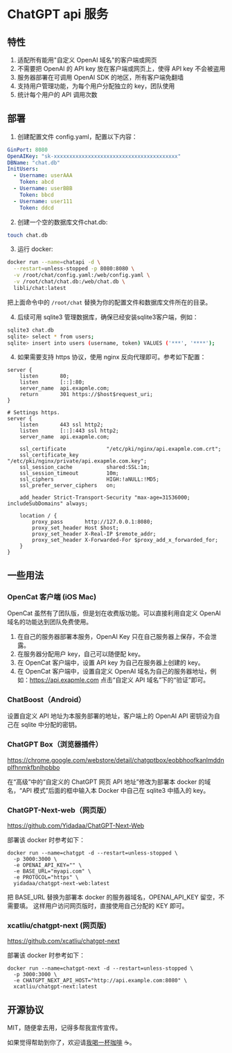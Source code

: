 # ChatGPT api 服务

## 特性

1. 适配所有能用"自定义 OpenAI 域名"的客户端或网页
2. 不需要把 OpenAI 的 API key 放在客户端或网页上，使得 API key 不会被盗用
3. 服务器部署在可调用 OpenAI SDK 的地区，所有客户端免翻墙
4. 支持用户管理功能，为每个用户分配独立的 key，团队使用
5. 统计每个用户的 API 调用次数

## 部署

1. 创建配置文件 config.yaml，配置以下内容：

```yaml
GinPort: 8080
OpenAIKey: "sk-xxxxxxxxxxxxxxxxxxxxxxxxxxxxxxxxxxxxxxxx"
DBName: "chat.db"
InitUsers:
  - Username: userAAA
    Token: abcd
  - Username: userBBB
    Token: bbcd
  - Username: user111
    Token: ddcd
```

2. 创建一个空的数据库文件chat.db: 
```bash
touch chat.db
```

3. 运行 docker:

```bash
docker run --name=chatapi -d \
  --restart=unless-stopped -p 8080:8080 \
  -v /root/chat/config.yaml:/web/config.yaml \
  -v /root/chat/chat.db:/web/chat.db \
  libli/chat:latest
```

把上面命令中的 `/root/chat` 替换为你的配置文件和数据库文件所在的目录。

4. 后续可用 sqlite3 管理数据库，确保已经安装sqlite3客户端，例如：

```bash
sqlite3 chat.db
sqlite> select * from users;
sqlite> insert into users (username, token) VALUES ('***', '****');
```

4. 如果需要支持 https 协议，使用 nginx 反向代理即可。参考如下配置：

```nginx
server {
    listen       80;
    listen       [::]:80;
    server_name  api.exapmle.com;
    return       301 https://$host$request_uri;
}

# Settings https.
server {
    listen       443 ssl http2;
    listen       [::]:443 ssl http2;
    server_name  api.exapmle.com;

    ssl_certificate             "/etc/pki/nginx/api.exapmle.com.crt";
    ssl_certificate_key         "/etc/pki/nginx/private/api.exapmle.com.key";
    ssl_session_cache           shared:SSL:1m;
    ssl_session_timeout         10m;
    ssl_ciphers                 HIGH:!aNULL:!MD5;
    ssl_prefer_server_ciphers   on;

    add_header Strict-Transport-Security "max-age=31536000; includeSubDomains" always;

    location / {
        proxy_pass       http://127.0.0.1:8080;
        proxy_set_header Host $host;
        proxy_set_header X-Real-IP $remote_addr;
        proxy_set_header X-Forwarded-For $proxy_add_x_forwarded_for;
    }
}
```

## 一些用法

### OpenCat 客户端 (iOS Mac)

OpenCat 虽然有了团队版，但是划在收费版功能。可以直接利用自定义 OpenAI 域名的功能达到团队免费使用。

1. 在自己的服务器部署本服务，OpenAI Key 只在自己服务器上保存，不会泄露。
2. 在服务器分配用户 key，自己可以随便配 key。
3. 在 OpenCat 客户端中，设置 API key 为自己在服务器上创建的 key。
4. 在 OpenCat 客户端中，设置自定义 OpenAI 域名为自己的服务器地址，例如：https://api.exapmle.com 点击“自定义 API 域名”下的“验证”即可。

### ChatBoost（Android）

设置自定义 API 地址为本服务部署的地址，客户端上的 OpenAI API 密钥设为自己在 sqlite 中分配的密钥。

### ChatGPT Box（浏览器插件）

https://chrome.google.com/webstore/detail/chatgptbox/eobbhoofkanlmddnplfhnmkfbnlhpbbo

在“高级”中的“自定义的 ChatGPT 网页 API 地址”修改为部署本 docker 的域名，“API 模式”后面的框中输入本 Docker 中自己在 sqlite3 中插入的 key。

### ChatGPT-Next-web（网页版）

https://github.com/Yidadaa/ChatGPT-Next-Web

部署该 docker 时参考如下：

```
docker run --name=chatgpt -d --restart=unless-stopped \
  -p 3000:3000 \
  -e OPENAI_API_KEY="" \
  -e BASE_URL="myapi.com" \
  -e PROTOCOL="https" \
  yidadaa/chatgpt-next-web:latest
```

把 BASE_URL 替换为部署本 docker 的服务器域名，OPENAI_API_KEY 留空，不需要填。
这样用户访问网页版时，直接使用自己分配的 KEY 即可。

### xcatliu/chatgpt-next (网页版)

https://github.com/xcatliu/chatgpt-next

部署该 docker 时参考如下：

```
docker run --name=chatgpt-next -d --restart=unless-stopped \
  -p 3000:3000 \
  -e CHATGPT_NEXT_API_HOST="http://api.example.com:8080" \
  xcatliu/chatgpt-next:latest
```

## 开源协议

MIT，随便拿去用，记得多帮我宣传宣传。

如果觉得帮助到你了，欢迎请[我喝一杯咖啡](https://github.com/libli/buy-me-a-coffee) ☕️。
